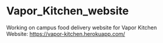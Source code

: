 # Vapor_Kitchen_website
Working on campus food delivery website for Vapor Kitchen                              
Website: https://vapor-kitchen.herokuapp.com/
